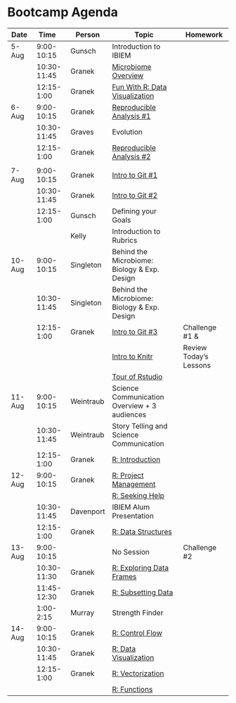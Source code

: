 Bootcamp Agenda
===============

| Date   | Time        | Person    | Topic                                                                                                            | Homework               |
|--------|-------------|-----------|------------------------------------------------------------------------------------------------------------------|------------------------|
| 5-Aug  | 9:00-10:15  | Gunsch    | Introduction to IBIEM                                                                                            |                        |
|        | 10:30-11:45 | Granek    | [Microbiome Overview](lectures/microbiome_analysis_overview.pdf)                                                 |                        |
|        | 12:15-1:00  | Granek    | [Fun With R: Data Visualization](lessons/bootcamp/020_unvotes.md)                                                |                        |
| 6-Aug  | 9:00-10:15  | Granek    | [Reproducible Analysis \#1](lectures/030_reproducible_research.md)                                               |                        |
|        | 10:30-11:45 | Graves    | Evolution                                                                                                        |                        |
|        | 12:15-1:00  | Granek    | [Reproducible Analysis \#2](lectures/030_reproducible_research.md)                                               |                        |
|        |             |           |                                                                                                                  |                        |
| 7-Aug  | 9:00-10:15  | Granek    | [Intro to Git \#1](lessons/bootcamp/040_git_overview.md)                                                         |                        |
|        | 10:30-11:45 | Granek    | [Intro to Git \#2](lessons/bootcamp/040_git_overview.md#tracking-changes)                                        |                        |
|        | 12:15-1:00  | Gunsch    | Defining your Goals                                                                                              |                        |
|        |             | Kelly     | Introduction to Rubrics                                                                                          |                        |
| 10-Aug | 9:00-10:15  | Singleton | Behind the Microbiome: Biology & Exp. Design                                                                     |                        |
|        | 10:30-11:45 | Singleton | Behind the Microbiome: Biology & Exp. Design                                                                     |                        |
|        | 12:15-1:00  | Granek    | [Intro to Git \#3](lessons/bootcamp/040_git_overview.md#remote-git-repository)                                   | Challenge \#1 &        |
|        |             |           | [Intro to Knitr](http://swcarpentry.github.io/r-novice-gapminder/15-knitr-markdown/index.html)                   | Review Today’s Lessons |
|        |             |           | [Tour of Rstudio](http://swcarpentry.github.io/r-novice-gapminder/01-rstudio-intro/index.html)                   |                        |
| 11-Aug | 9:00-10:15  | Weintraub | Science Communication Overview + 3 audiences                                                                     |                        |
|        | 10:30-11:45 | Weintraub | Story Telling and Science Communication                                                                          |                        |
|        | 12:15-1:00  | Granek    | [R: Introduction](http://swcarpentry.github.io/r-novice-gapminder/01-rstudio-intro/index.html#introduction-to-r) |                        |
| 12-Aug | 9:00-10:15  | Granek    | [R: Project Management](http://swcarpentry.github.io/r-novice-gapminder/02-project-intro/index.html)             |                        |
|        |             |           | [R: Seeking Help](http://swcarpentry.github.io/r-novice-gapminder/03-seeking-help/index.html)                    |                        |
|        | 10:30-11:45 | Davenport | IBIEM Alum Presentation                                                                                          |                        |
|        | 12:15-1:00  | Granek    | [R: Data Structures](http://swcarpentry.github.io/r-novice-gapminder/04-data-structures-part1/index.html)        |                        |
| 13-Aug | 9:00-10:15  |           | No Session                                                                                                       | Challenge \#2          |
|        | 10:30-11:30 | Granek    | [R: Exploring Data Frames](http://swcarpentry.github.io/r-novice-gapminder/05-data-structures-part2/index.html)  |                        |
|        | 11:45-12:30 | Granek    | [R: Subsetting Data](http://swcarpentry.github.io/r-novice-gapminder/06-data-subsetting/index.html)              |                        |
|        | 1:00-2:15   | Murray    | Strength Finder                                                                                                  |                        |
| 14-Aug | 9:00-10:15  | Granek    | [R: Control Flow](http://swcarpentry.github.io/r-novice-gapminder/07-control-flow/index.html)                    |                        |
|        | 10:30-11:45 | Granek    | [R: Data Visualization](http://swcarpentry.github.io/r-novice-gapminder/08-plot-ggplot2/index.html)              |                        |
|        | 12:15-1:00  | Granek    | [R: Vectorization](http://swcarpentry.github.io/r-novice-gapminder/09-vectorization/index.html)                  |                        |
|        |             |           | [R: Functions](http://swcarpentry.github.io/r-novice-gapminder/10-functions/index.html)                          |                        |
